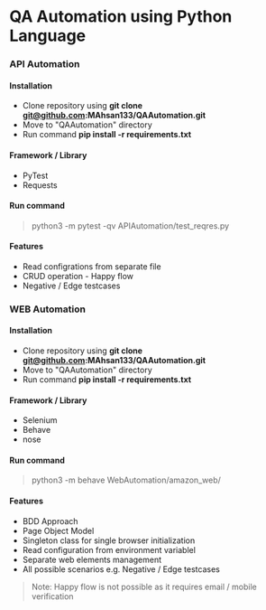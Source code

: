 # QA Automation using Python Language

### API Automation

#### Installation
- Clone repository using **git clone git@github.com:MAhsan133/QAAutomation.git**
- Move to "QAAutomation" directory
- Run command **pip install -r requirements.txt**
#### Framework / Library
- PyTest
- Requests

#### Run command
> python3 -m pytest -qv APIAutomation/test_reqres.py

#### Features

- Read configrations from separate file
- CRUD operation - Happy flow
- Negative / Edge testcases 


### WEB Automation

#### Installation
- Clone repository using **git clone git@github.com:MAhsan133/QAAutomation.git**
- Move to "QAAutomation" directory
- Run command **pip install -r requirements.txt**
#### Framework / Library
- Selenium
- Behave
- nose

#### Run command
> python3 -m behave WebAutomation/amazon_web/

#### Features
- BDD Approach 
- Page Object Model
- Singleton class for single browser initialization 
- Read configuration from environment variablel
- Separate web elements management
- All possible scenarios e.g. Negative / Edge testcases 

> Note: Happy flow is not possible as it requires email / mobile verification